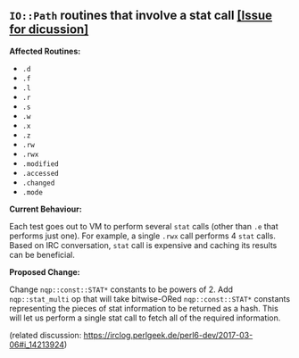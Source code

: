 ## `IO::Path` routines that involve a stat call [[Issue for dicussion]](https://github.com/zoffixznet/IOwesomeness/issues/4)

**Affected Routines:**
- `.d`
- `.f`
- `.l`
- `.r`
- `.s`
- `.w`
- `.x`
- `.z`
- `.rw`
- `.rwx`
- `.modified`
- `.accessed`
- `.changed`
- `.mode`

**Current Behaviour:**

Each test goes out to VM to perform several `stat` calls (other than `.e` that
performs just one). For example, a single `.rwx` call performs 4 `stat` calls.
Based on IRC conversation, `stat` call is expensive and caching its results
can be beneficial.

**Proposed Change:**

Change `nqp::const::STAT*` constants to be powers of 2. Add
`nqp::stat_multi` op that will take bitwise-ORed `nqp::const::STAT*` constants
representing the pieces of stat information to be returned as a hash. This
will let us perform a single stat call to fetch all of the required information.

(related discussion: https://irclog.perlgeek.de/perl6-dev/2017-03-06#i_14213924)
